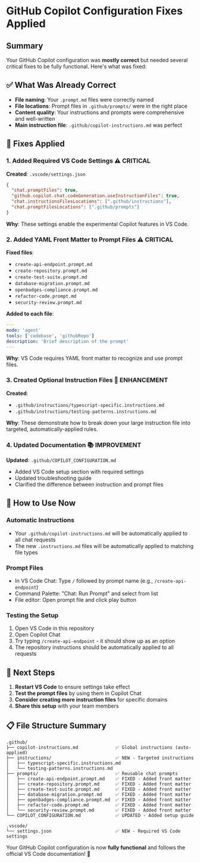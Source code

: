 # GitHub Copilot Configuration Fixes Applied

## Summary

Your GitHub Copilot configuration was **mostly correct** but needed several critical fixes to be fully functional. Here's what was fixed:

## ✅ What Was Already Correct

- **File naming**: Your `.prompt.md` files were correctly named
- **File locations**: Prompt files in `.github/prompts/` were in the right place
- **Content quality**: Your instructions and prompts were comprehensive and well-written
- **Main instruction file**: `.github/copilot-instructions.md` was perfect

## 🔧 Fixes Applied

### 1. **Added Required VS Code Settings** ⚠️ **CRITICAL**

**Created**: `.vscode/settings.json`

```json
{
  "chat.promptFiles": true,
  "github.copilot.chat.codeGeneration.useInstructionFiles": true,
  "chat.instructionsFilesLocations": [".github/instructions"],
  "chat.promptFilesLocations": [".github/prompts"]
}
```

**Why**: These settings enable the experimental Copilot features in VS Code.

### 2. **Added YAML Front Matter to Prompt Files** ⚠️ **CRITICAL**

**Fixed files**:
- `create-api-endpoint.prompt.md`
- `create-repository.prompt.md`
- `create-test-suite.prompt.md`
- `database-migration.prompt.md`
- `openbadges-compliance.prompt.md`
- `refactor-code.prompt.md`
- `security-review.prompt.md`

**Added to each file**:
```yaml
---
mode: 'agent'
tools: ['codebase', 'githubRepo']
description: 'Brief description of the prompt'
---
```

**Why**: VS Code requires YAML front matter to recognize and use prompt files.

### 3. **Created Optional Instruction Files** 📝 **ENHANCEMENT**

**Created**:
- `.github/instructions/typescript-specific.instructions.md`
- `.github/instructions/testing-patterns.instructions.md`

**Why**: These demonstrate how to break down your large instruction file into targeted, automatically-applied rules.

### 4. **Updated Documentation** 📚 **IMPROVEMENT**

**Updated**: `.github/COPILOT_CONFIGURATION.md`

- Added VS Code setup section with required settings
- Updated troubleshooting guide
- Clarified the difference between instruction and prompt files

## 🎯 How to Use Now

### Automatic Instructions
- Your `.github/copilot-instructions.md` will be automatically applied to all chat requests
- The new `.instructions.md` files will be automatically applied to matching file types

### Prompt Files
- In VS Code Chat: Type `/` followed by prompt name (e.g., `/create-api-endpoint`)
- Command Palette: "Chat: Run Prompt" and select from list
- File editor: Open prompt file and click play button

### Testing the Setup
1. Open VS Code in this repository
2. Open Copilot Chat
3. Try typing `/create-api-endpoint` - it should show up as an option
4. The repository instructions should be automatically applied to all requests

## 🚀 Next Steps

1. **Restart VS Code** to ensure settings take effect
2. **Test the prompt files** by using them in Copilot Chat
3. **Consider creating more instruction files** for specific domains
4. **Share this setup** with your team members

## 📋 File Structure Summary

```
.github/
├── copilot-instructions.md              ✅ Global instructions (auto-applied)
├── instructions/                        ✅ NEW - Targeted instructions
│   ├── typescript-specific.instructions.md
│   └── testing-patterns.instructions.md
├── prompts/                             ✅ Reusable chat prompts
│   ├── create-api-endpoint.prompt.md    ✅ FIXED - Added front matter
│   ├── create-repository.prompt.md      ✅ FIXED - Added front matter
│   ├── create-test-suite.prompt.md      ✅ FIXED - Added front matter
│   ├── database-migration.prompt.md     ✅ FIXED - Added front matter
│   ├── openbadges-compliance.prompt.md  ✅ FIXED - Added front matter
│   ├── refactor-code.prompt.md          ✅ FIXED - Added front matter
│   └── security-review.prompt.md        ✅ FIXED - Added front matter
└── COPILOT_CONFIGURATION.md             ✅ UPDATED - Added setup guide

.vscode/
└── settings.json                        ✅ NEW - Required VS Code settings
```

Your GitHub Copilot configuration is now **fully functional** and follows the official VS Code documentation! 🎉

